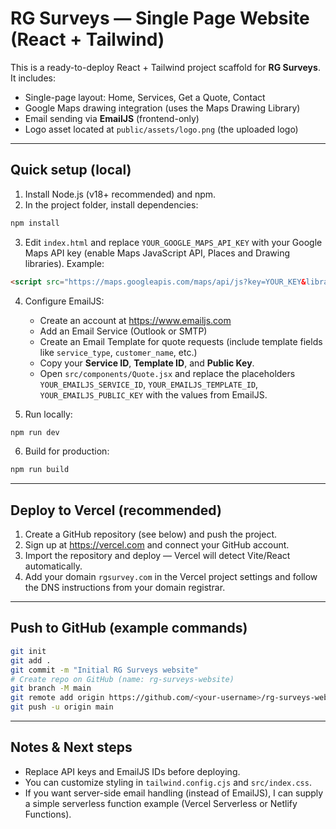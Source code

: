 # RG Surveys — Single Page Website (React + Tailwind)

This is a ready-to-deploy React + Tailwind project scaffold for **RG Surveys**. It includes:
- Single-page layout: Home, Services, Get a Quote, Contact
- Google Maps drawing integration (uses the Maps Drawing Library)
- Email sending via **EmailJS** (frontend-only)
- Logo asset located at `public/assets/logo.png` (the uploaded logo)

---

## Quick setup (local)

1. Install Node.js (v18+ recommended) and npm.
2. In the project folder, install dependencies:
```bash
npm install
```

3. Edit `index.html` and replace `YOUR_GOOGLE_MAPS_API_KEY` with your Google Maps API key (enable Maps JavaScript API, Places and Drawing libraries). Example:
```html
<script src="https://maps.googleapis.com/maps/api/js?key=YOUR_KEY&libraries=drawing,places"></script>
```

4. Configure EmailJS:
   - Create an account at https://www.emailjs.com
   - Add an Email Service (Outlook or SMTP)
   - Create an Email Template for quote requests (include template fields like `service_type`, `customer_name`, etc.)
   - Copy your **Service ID**, **Template ID**, and **Public Key**.
   - Open `src/components/Quote.jsx` and replace the placeholders `YOUR_EMAILJS_SERVICE_ID`, `YOUR_EMAILJS_TEMPLATE_ID`, `YOUR_EMAILJS_PUBLIC_KEY` with the values from EmailJS.

5. Run locally:
```bash
npm run dev
```

6. Build for production:
```bash
npm run build
```

---
## Deploy to Vercel (recommended)

1. Create a GitHub repository (see below) and push the project.
2. Sign up at https://vercel.com and connect your GitHub account.
3. Import the repository and deploy — Vercel will detect Vite/React automatically.
4. Add your domain `rgsurvey.com` in the Vercel project settings and follow the DNS instructions from your domain registrar.

---
## Push to GitHub (example commands)

```bash
git init
git add .
git commit -m "Initial RG Surveys website"
# Create repo on GitHub (name: rg-surveys-website)
git branch -M main
git remote add origin https://github.com/<your-username>/rg-surveys-website.git
git push -u origin main
```

---
## Notes & Next steps
- Replace API keys and EmailJS IDs before deploying.
- You can customize styling in `tailwind.config.cjs` and `src/index.css`.
- If you want server-side email handling (instead of EmailJS), I can supply a simple serverless function example (Vercel Serverless or Netlify Functions).

